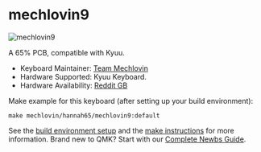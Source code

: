 # mechlovin9

![mechlovin9](https://i.imgur.com/T5Lm6OY.png)

A 65% PCB, compatible with Kyuu.


* Keyboard Maintainer: [Team Mechlovin](https://github.com/mechlovin)
* Hardware Supported: Kyuu Keyboard.
* Hardware Availability: [Reddit GB](https://www.reddit.com/r/mechmarket/comments/i61par/gb_mechlovin_9_a_kyuu_65_keyboard_compatible_pcb/)

Make example for this keyboard (after setting up your build environment):

    make mechlovin/hannah65/mechlovin9:default

See the [build environment setup](https://docs.qmk.fm/#/getting_started_build_tools) and the [make instructions](https://docs.qmk.fm/#/getting_started_make_guide) for more information. Brand new to QMK? Start with our [Complete Newbs Guide](https://docs.qmk.fm/#/newbs).
